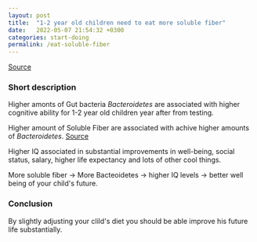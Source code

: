 ```yaml
---
layout: post
title:  "1-2 year old children need to eat more soluble fiber"
date:   2022-05-07 21:54:32 +0300
categories: start-doing
permalink: /eat-soluble-fiber
---
```



[Source](https://neurosciencenews.com/boys-bacteria-cognition-language-18911/)


### Short description
Higher amonts of Gut bacteria *Bacteroidetes* are associated with higher cognitive ability for 1-2 year old children year after from testing.

Higher amount of Soluble Fiber are associated with achive higher amounts of *Bacteroidetes*. [Source](https://journals.asm.org/doi/10.1128/AEM.00405-20)

Higher IQ associated in substantial improvements in well-being, social status, salary, higher life expectancy and lots of other cool things.

More soluble fiber -> More Bacteoidetes -> higher IQ levels -> better well being of your child's future.


### Conclusion
By slightly adjusting your clild's diet you should be able improve his future life substantially.

